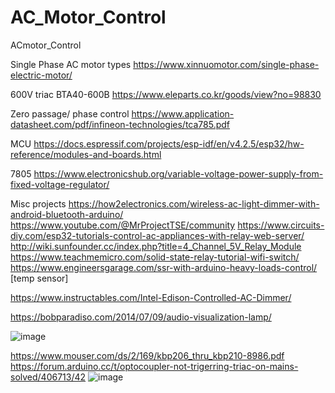 # AC_Motor_Control
ACmotor_Control

Single Phase AC motor types
https://www.xinnuomotor.com/single-phase-electric-motor/

600V triac BTA40-600B
https://www.eleparts.co.kr/goods/view?no=98830

Zero passage/ phase control
https://www.application-datasheet.com/pdf/infineon-technologies/tca785.pdf

MCU
https://docs.espressif.com/projects/esp-idf/en/v4.2.5/esp32/hw-reference/modules-and-boards.html

7805
https://www.electronicshub.org/variable-voltage-power-supply-from-fixed-voltage-regulator/

Misc projects
https://how2electronics.com/wireless-ac-light-dimmer-with-android-bluetooth-arduino/
https://www.youtube.com/@MrProjectTSE/community
https://www.circuits-diy.com/esp32-tutorials-control-ac-appliances-with-relay-web-server/
http://wiki.sunfounder.cc/index.php?title=4_Channel_5V_Relay_Module
https://www.teachmemicro.com/solid-state-relay-tutorial-wifi-switch/
https://www.engineersgarage.com/ssr-with-arduino-heavy-loads-control/ [temp sensor]

https://www.instructables.com/Intel-Edison-Controlled-AC-Dimmer/

https://bobparadiso.com/2014/07/09/audio-visualization-lamp/

![image](https://github.com/user-attachments/assets/d4765b14-bbcf-429a-876e-4b2a954aeaaf)



https://www.mouser.com/ds/2/169/kbp206_thru_kbp210-8986.pdf
https://forum.arduino.cc/t/optocoupler-not-trigerring-triac-on-mains-solved/406713/42
![image](https://github.com/user-attachments/assets/12852913-a711-4fb8-aeaf-51f2e6d59896)


